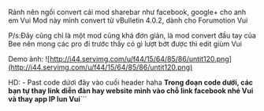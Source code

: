 Rảnh nên ngồi convert cái mod sharebar như facebook, google+ cho anh em Vui
Mod này mình convert từ vBulletin 4.0.2, dành cho Forumotion Vui

P/s:Đây cũng chỉ là một mod cũng khá đơn giản, là mod convert đầu tay của Bee nên mong các pro đi trước thấy có gì lượt bớt được thì edit giùm Vui

Demo ảnh:  ![http://i44.servimg.com/u/f44/15/64/85/86/untit120.png](http://i44.servimg.com/u/f44/15/64/85/86/untit120.png)


HD: - Past code dứơi đây vào cuối header haha
**Trong đoạn code dưới, các bạn tự thay link diễn đàn hay website mình vào chỗ link facebook nhé Vui và thay app IP lun Vui**```


<style>
.side-sharebar {
top: 175px;
left: 50%;
background-color: #EEE;
border: 1px solid #CCC;
border-right: none;
position: fixed;
-webkit-box-shadow: -6px 0 6px -6px rgba(0,0,0,0.25) inset,0 1px 0 #fff inset;
-moz-box-shadow: -6px 0 6px -6px rgba(0,0,0,0.25) inset,0 1px 0 #fff inset;
box-shadow: -6px 0 6px -6px rgba(0,0,0,0.25) inset,0 1px 0 #fff inset;
-webkit-border-radius: 3px 0 0 3px;
-moz-border-radius: 3px 0 0 3px;
border-radius: 3px 0 0 3px;
padding:0px;
}


.side-sharebar .item {
border-bottom: 1px solid #CCC;
-webkit-box-shadow: 0 1px 0 #fff;
-moz-box-shadow: 0 1px 0 #fff;
box-shadow: 0 1px 0 #fff;
padding: 10px 2px 10px 0;
text-align: center;
width: 76px;
}


.side-sharebar .item:last-child{
border:none;
-webkit-box-shadow:none;
-moz-box-shadow:none;
box-shadow:none;
font-size:.8em;
line-height:1.133em;
}




.side-sharebar .recentCount{
display:block;
text-align:center;
width:58px;
height:40px;
padding:2px 0 0 0!important;
background-color:#b7b7b8;
background:none,-khtml-gradient(linear,left top,left bottom,from(#d7d8d9),to(#aaaaab));
background:none,-moz-linear-gradient(top,#d7d8d9 0,#aaaaab 100%);
background:none,-webkit-gradient(linear,left top,left bottom,color-stop(0,#d7d8d9),color-stop(100%,#aaaaab));
background:none,-webkit-linear-gradient(top,#d7d8d9 0,#aaaaab 100%);
background:none,-o-linear-gradient(top,#d7d8d9 0,#aaaaab 100%);
background:none,-ms-linear-gradient(top,#d7d8d9 0,#aaaaab 100%);
background:none,linear-gradient(top,#d7d8d9 0,#aaaaab 100%);
color:#39434c;
border:1px solid #A7A7A8;
-webkit-box-shadow:0 1px 0 #8b8b90,0 1px 0 0 rgba(255,255,255,0.4) inset;
-moz-box-shadow:0 1px 0 #8b8b90,0 1px 0 0 rgba(255,255,255,0.4) inset;
box-shadow:0 1px 0 #8b8b90,0 1px 0 0 rgba(255,255,255,0.4) inset;
-moz-text-shadow:0 1px 0 rgba(255,255,255,0.65);
-webkit-text-shadow:0 1px 0 rgba(255,255,255,0.65);
-khtml-text-shadow:0 1px 0 rgba(255,255,255,0.65);
text-shadow:0 1px 0 rgba(255,255,255,0.65);
-webkit-border-radius:3px;
-moz-border-radius:3px;
border-radius:3px;
font-size:10px;
font-weight:bold;
-webkit-box-shadow:0 2px 0 #8b8b90;
-moz-box-shadow:0 2px 0 #8b8b90;
box-shadow:0 2px 0 #8b8b90;
position:relative;
margin:0 auto;
text-decoration: none;
}

.side-sharebar .recentCount .countNumber{
font-size:1.8em;
}

.side-sharebar .recentCount:after{
width:0;
height:0;
border-top:5px solid #aaaaab;
border-bottom:5px solid transparent;
border-right:5px solid #aaaaab;
display:block;
position:relative;
bottom:-7px;
position:absolute;
right:10px;
}

.side-sharebar .recentCount:before{
width:0;
height:0;
border-top:5px solid #8b8b90;
border-bottom:5px solid transparent;
border-right:5px solid #8b8b90;
display:block;
position:relative;
bottom:-8px;
position:absolute;
right:10px;
}


#shareBar p.recentCount{
font-weight:bold;
}


Unknown end tag for &lt;/style&gt;



<menu class="shareBar side-sharebar" id="shareBar" style="margin-left:-579px;">

<div class="item">
<iframe src="//www.facebook.com/plugins/like.php?href=http://it4t.info/&amp;send=false&amp;layout=box_count&amp;width=52&amp;show_faces=false&amp;action=like&amp;colorscheme=light&amp;font=arial&amp;height=90&amp;appId=297934043613585" scrolling="no" frameborder="0" style="border:none; overflow:hidden; width:52px; height:62px;" allowTransparency="true">

Unknown end tag for &lt;/iframe&gt;




Unknown end tag for &lt;/div&gt;


<div class="item">
<g:plusone size="tall">

Unknown end tag for &lt;/plusone&gt;


<script type="text/javascript">
window.___gcfg = {lang: 'vi'};

(function() {
var po = document.createElement('script'); po.type = 'text/javascript'; po.async = true;
po.src = 'https://apis.google.com/js/plusone.js';
var s = document.getElementsByTagName('script')[0]; s.parentNode.insertBefore(po, s);
})();


Unknown end tag for &lt;/script&gt;




Unknown end tag for &lt;/div&gt;




Unknown end tag for &lt;/menu&gt;


```

**Lưu ý:
- Muốn chỉnh lại qua phải hay qua trái thì chỉnh ở đoạn code này Vui (ở chỗ số -579px)**```



<menu class="shareBar side-sharebar" id="shareBar" style="margin-left:-579px;">
```